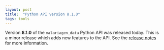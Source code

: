 ```yaml
---
layout: post
title:  "Python API version 8.1.0"
tags: tools
---
```


Version <strong>8.1.0</strong> of the `malariagen_data` Python API
was released today. This is a minor release which adds new features to
the API. See the [release
notes](https://github.com/malariagen/malariagen-data-python/releases/tag/v8.1.0)
for more information.
